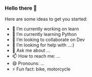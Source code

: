### Hello there 👋


Here are some ideas to get you started:

- 🔭 I’m currently working on learn
- 🌱 I’m currently learning Python
- 👯 I’m looking to collaborate on Dev
- 🤔 I’m looking for help with ...:)
- 💬 Ask me about ...
- 📫 How to reach me: ...
- 😄 Pronouns: ...
- ⚡ Fun fact: bike, motorcycle

